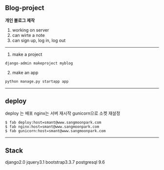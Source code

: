 ## Blog-project
**개인 블로그 제작**  

1. working on server  
2. can wirte a note  
3. can sign up, log in, log out   

-------------
1. make a project  
```python
django-admin makeproject myblog
```

2. make an app
```python
python manage.py startapp app
```
---------

## deploy
deploy 는 배포
nginx는 서버 재시작
gunicorn으로 소켓 재설정
```
$ fab deploy:host=smant@www.sangmoonpark.com
$ fab nginx:host=smant@www.sangmoonpark.com
$ fab gunicorn:host=smant@www.sangmoonpark.com
```
---
## Stack
django2.0
jquery3.1
bootstrap3.3.7
postgresql 9.6 
